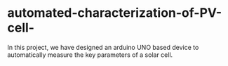 # automated-characterization-of-PV-cell-
In this project, we have designed an arduino UNO based device to automatically measure the key parameters of a solar cell. 
